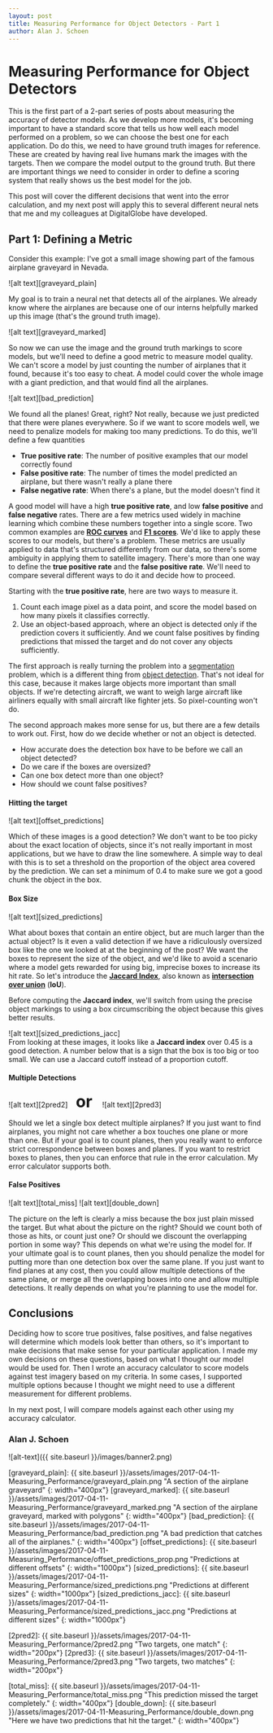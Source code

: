 ```yaml
---
layout: post
title: Measuring Performance for Object Detectors - Part 1
author: Alan J. Schoen
---
```


# Measuring Performance for Object Detectors

This is the first part of a 2-part series of posts about measuring the accuracy of detector models.  As we develop more models, it's becoming important to have a standard score that tells us how well each model performed on a problem, so we can choose the best one for each application.  Do do this, we need to have ground truth images for reference.  These are created by having real live humans mark the images with the targets.  Then we compare the model output to the ground truth.  But there are important things we need to consider in order to define a scoring system that really shows us the best model for the job.

This post will cover the different decisions that went into the error calculation, and my next post will apply this to several different neural nets that me and my colleagues at DigitalGlobe have developed.

## Part 1: Defining a Metric

Consider this example: I've got a small image showing part of the famous airplane graveyard in Nevada.

![alt text][graveyard_plain]

My goal is to train a neural net that detects all of the airplanes.  We already know where the airplanes are because one of our interns helpfully marked up this image (that's the ground truth image).

![alt text][graveyard_marked]

So now we can use the image and the ground truth markings to score models, but we'll need to define a good metric to measure model quality.  We can't score a model by just counting the number of airplanes that it found, because it's too easy to cheat.  A model could cover the whole image with a giant prediction, and that would find all the airplanes. 

![alt text][bad_prediction]

We found all the planes! Great, right?  Not really, because we just predicted that there were planes everywhere.  So if we want to score models well, we need to penalize models for making too many predictions.  To do this, we'll define a few quantities

* **True positive rate**: The number of positive examples that our model correctly found
* **False positive rate**: The number of times the model predicted an airplane, but there wasn't really a plane there
* **False negative rate**: When there's a plane, but the model doesn't find it

A good model will have a high **true positive rate**, and low **false positive** and **false negative** rates.  There are a few metrics used widely in machine learning which combine these numbers together into a single score.  Two common examples are [**ROC curves**](https://en.wikipedia.org/wiki/Receiver_operating_characteristic) and [**F1 scores**](https://en.wikipedia.org/wiki/F1_score).  We'd like to apply these scores to our models, but there's a problem.  These metrics are usually applied to data that's structured differently from our data, so there's some ambiguity in applying them to satellite imagery.  There's more than one way to define the **true positive rate** and the **false positive rate**.  We'll need to compare several different ways to do it and decide how to proceed.

Starting with the **true positive rate**, here are two ways to measure it.
1. Count each image pixel as a data point, and score the model based on how many pixels it classifies correctly.
2. Use an object-based approach, where an object is detected only if the prediction covers it sufficiently.  And we count false positives by finding predictions that missed the target and do not cover any objects sufficiently.

The first approach is really turning the problem into a [segmentation](https://leonardoaraujosantos.gitbooks.io/artificial-inteligence/content/image_segmentation.html) problem, which is a different thing from [object detection](https://www.mathworks.com/discovery/object-detection.html).  That's not ideal for this case, because it makes large objects more important than small objects.  If we're detecting aircraft, we want to weigh large aircraft like airliners equally with small aircraft like fighter jets.  So pixel-counting won't do.

The second approach makes more sense for us, but there are a few details to work out.  First, how do we decide whether or not an object is detected.

* How accurate does the detection box have to be before we call an object detected?
* Do we care if the boxes are oversized?
* Can one box detect more than one object?
* How should we count false positives?

#### Hitting the target
![alt text][offset_predictions]

Which of these images is a good detection?  We don't want to be too picky about the exact location of objects, since it's not really important in most applications, but we have to draw the line somewhere.  A simple way to deal with this is to set a threshold on the proportion of the object area covered by the prediction.  We can set a minimum of 0.4 to make sure we got a good chunk the object in the box.

#### Box Size
![alt text][sized_predictions]

What about boxes that contain an entire object, but are much larger than the actual object?  Is it even a valid detection if we have a ridiculously oversized box like the one we looked at at the beginning of the post? We want the boxes to represent the size of the object, and we'd like to avoid a scenario where a model gets rewarded for using big, imprecise boxes to increase its hit rate.  So let's introduce the [**Jaccard Index**](https://en.wikipedia.org/wiki/Jaccard_index), also known as [**intersection over union**](http://www.pyimagesearch.com/2016/11/07/intersection-over-union-iou-for-object-detection/) (**IoU**).

Before computing the **Jaccard index**, we'll switch from using the precise object markings to using a box circumscribing the object because this gives better results.  

![alt text][sized_predictions_jacc]  
From looking at these images, it looks like a **Jaccard index** over 0.45 is a good detection.  A number below that is a sign that the box is too big or too small.  We can use a Jaccard cutoff instead of a proportion cutoff.


#### Multiple Detections


![alt text][2pred2] &nbsp;&nbsp; <font size="+3"> <b> or </b> </font> &nbsp;&nbsp;
![alt text][2pred3] 


Should we let a single box detect multiple airplanes?  If you just want to find airplanes, you might not care whether a box touches one plane or more than one.  But if your goal is to count planes, then you really want to enforce strict correspondence between boxes and planes.  If you want to restrict boxes to planes, then you can enforce that rule in the error calculation. My error calculator supports both.

#### False Positives
![alt text][total_miss]
![alt text][double_down] 

The picture on the left is clearly a miss because the box just plain missed the target.  But what about the picture on the right?  Should we count both of those as hits, or count just one?  Or should we discount the overlapping portion in some way?  This depends on what we're using the model for.  If your ultimate goal is to count planes, then you should penalize the model for putting more than one detection box over the same plane.  If you just want to find planes at any cost, then you could allow multiple detections of the same plane, or merge all the overlapping boxes into one and allow multiple detections.  It really depends on what you're planning to use the model for.

## Conclusions

Deciding how to score true positives, false positives, and false negatives will determine which models look better than others, so it's important to make decisions that make sense for your particular application.  I made my own decisions on these questions, based on what I thought our model would be used for.  Then I wrote an accuracy calculator to score models against test imagery based on my criteria.  In some cases, I supported multiple options because I thought we might need to use a different measurement for different problems.

In my next post, I will compare models against each other using my accuracy calculator.


### Alan J. Schoen
![alt-text]({{ site.baseurl }}/images/banner2.png)

[graveyard_plain]: {{ site.baseurl }}/assets/images/2017-04-11-Measuring_Performance/graveyard_plain.png "A section of the airplane graveyard"
{: width="400px"}
[graveyard_marked]: {{ site.baseurl }}/assets/images/2017-04-11-Measuring_Performance/graveyard_marked.png "A section of the airplane graveyard, marked with polygons"
{: width="400px"}
[bad_prediction]: {{ site.baseurl }}/assets/images/2017-04-11-Measuring_Performance/bad_prediction.png "A bad prediction that catches all of the airplanes."
{: width="400px"}
[offset_predictions]: {{ site.baseurl }}/assets/images/2017-04-11-Measuring_Performance/offset_predictions_prop.png "Predictions at different offsets"
{: width="1000px"}
[sized_predictions]: {{ site.baseurl }}/assets/images/2017-04-11-Measuring_Performance/sized_predictions.png "Predictions at different sizes"
{: width="1000px"}
[sized_predictions_jacc]: {{ site.baseurl }}/assets/images/2017-04-11-Measuring_Performance/sized_predictions_jacc.png "Predictions at different sizes"
{: width="1000px"}


[2pred2]: {{ site.baseurl }}/assets/images/2017-04-11-Measuring_Performance/2pred2.png "Two targets, one match"
{: width="200px"}
[2pred3]: {{ site.baseurl }}/assets/images/2017-04-11-Measuring_Performance/2pred3.png "Two targets, two matches"
{: width="200px"}

[total_miss]: {{ site.baseurl }}/assets/images/2017-04-11-Measuring_Performance/total_miss.png "This prediction missed the target completely."
{: width="400px"}
[double_down]: {{ site.baseurl }}/assets/images/2017-04-11-Measuring_Performance/double_down.png "Here we have two predictions that hit the target."
{: width="400px"}
